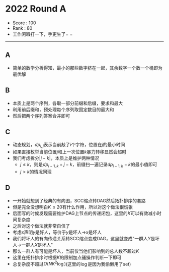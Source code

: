 # 2022 Round A

-   Score : 100
-   Rank : 80
-   工作闲暇打一下，手更生了= =
---

## A

- 简单的数学分析得知，最小的那些数字挤在一起，其余数字一个数一个桶即为最优解

## B

- 本质上是两个序列，各取一部分前缀和后缀，要求和最大
- 利用前后缀和，预处理每个序列取固定数目的最大和
- 然后把两个序列答案合并即可

## C

- 动态规划，$dp_{i,j}$表示当前敲了$i$个字符，位置在$j$的最小时间
- 如果直接枚举当前位置$j$和上一次位置$k$暴力转移显然会超时
- 我们考虑拆分$|j - k|$，本质上是维护两种情况
  - $j \leq k$，则是$dp_{i-1,k} + j - k$，前缀扫一遍记录$dp_{i-1,k}-k$的最小值即可
  - $j \gt k$的情况同理

## D

- 一开始就想到了经典的有向图，SCC缩点转DAG然后拓扑排序的套路
- 但是完全没想明白$K \leq 20$有什么作用，所以对这个做法很慌张
- 后面写的时候发现需要维护DAG上节点的传递闭包，这里的$K$可以有效减小时间复杂度
- 之后对这个做法就非常自信了
- 考虑$x$声明$y$是好人，等价于$y$是坏人$\rightarrow$$x$是坏人
- 我们将坏人的有向传递关系转SCC缩点变成DAG，这里就变成"一群人$Y$是坏人$\rightarrow$一群人$X$是坏人"
- 那么一群人有可能是坏人，当前仅当他们影响到的总人数不超过$K$
- 这里在拓扑排序时根据$K$的限制加点骚操作判断一下即可
- 总复杂度不超过$O(NK^2\log)$(这里的$\log$是因为我偷懒用了set)
